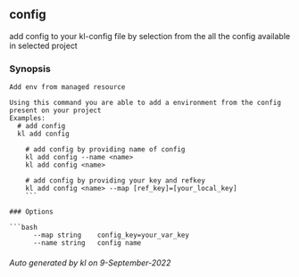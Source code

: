 ## config

add config to your kl-config file by selection from the all the config available in selected project

### Synopsis

```
Add env from managed resource

Using this command you are able to add a environment from the config present on your project
Examples:
  # add config
  kl add config

	# add config by providing name of config
	kl add config --name <name>
	kl add config <name>

	# add config by providing your key and refkey
	kl add config <name> --map [ref_key]=[your_local_key]
	```

### Options

```bash
      --map string    config_key=your_var_key
      --name string   config name
```



###### Auto generated by kl on 9-September-2022
